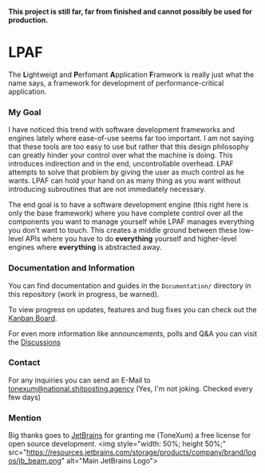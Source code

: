 **This project is still far, far from finished and cannot possibly be used for production.**

# LPAF
The **L**ightweigt and **P**erfomant **A**pplication **F**ramwork is really just what the name says, a framework for development of performance-critical application.

### My Goal
I have noticed this trend with software development frameworks and engines lately where ease-of-use seems far too important. I am not saying that these tools are too easy to use but rather that this design philosophy can greatly hinder your control over what the machine is doing. This introduces indirection and in the end, uncontrollable overhead. LPAF attempts to solve that problem by giving the user as much control as he wants. LPAF can hold your hand on as many thing as you want without introducing subroutines that are not immediately necessary. 

The end goal is to have a software development engine (this right here is only the base framework) where you have complete control over all the components you want to manage yourself while LPAF manages everything you don't want to touch. This creates a middle ground between these low-level APIs where you have to do **everything** yourself and higher-level engines where **everything** is abstracted away.

### Documentation and Information
You can find documentation and guides in the `Documentation/` directory in this repository (work in progress, be warned).

To view progress on updates, features and bug fixes you can check out the [Kanban Board](https://github.com/users/ToneXum/projects/1).

For even more information like announcements, polls and Q&A you can visit the [Discussions](https://github.com/ToneXum/LPAF/discussions)

### Contact
For any inquiries you can send an E-Mail to tonexum@national.shitposting.agency (Yes, I'm not joking. Checked every few days)


### Mention
Big thanks goes to [JetBrains](https://jb.gg/) for granting me (ToneXum) a free license for open source development.
<img    style="width: 50%; height 50%;" <!-- Damn, why is it so big? Haha, that's what she said -->
        src="https://resources.jetbrains.com/storage/products/company/brand/logos/jb_beam.png" 
        alt="Main JetBrains Logo">

